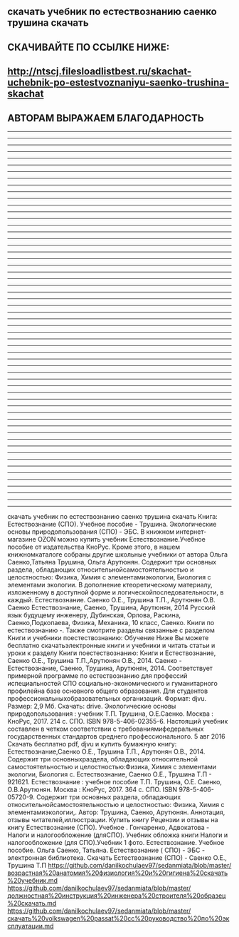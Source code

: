 скачать учебник по естествознанию саенко трушина скачать
--------------------------------------------------
СКАЧИВАЙТЕ ПО ССЫЛКЕ НИЖЕ:
--------------------------------------------------
http://ntscj.filesloadlistbest.ru/skachat-uchebnik-po-estestvoznaniyu-saenko-trushina-skachat
--------------------------------------------------
АВТОРАМ ВЫРАЖАЕМ БЛАГОДАРНОСТЬ
--------------------------------------------------
--------------------------------------------------
--------------------------------------------------
--------------------------------------------------
--------------------------------------------------
--------------------------------------------------
--------------------------------------------------
--------------------------------------------------
--------------------------------------------------
--------------------------------------------------
--------------------------------------------------
--------------------------------------------------
--------------------------------------------------
--------------------------------------------------
--------------------------------------------------
--------------------------------------------------
--------------------------------------------------
--------------------------------------------------
--------------------------------------------------
--------------------------------------------------
--------------------------------------------------
--------------------------------------------------
--------------------------------------------------
--------------------------------------------------
--------------------------------------------------
--------------------------------------------------
--------------------------------------------------
--------------------------------------------------
--------------------------------------------------
--------------------------------------------------
--------------------------------------------------
--------------------------------------------------
--------------------------------------------------
--------------------------------------------------
--------------------------------------------------
--------------------------------------------------
--------------------------------------------------
--------------------------------------------------
--------------------------------------------------
--------------------------------------------------
--------------------------------------------------
--------------------------------------------------
--------------------------------------------------
--------------------------------------------------
--------------------------------------------------
--------------------------------------------------
--------------------------------------------------
--------------------------------------------------
--------------------------------------------------
--------------------------------------------------
--------------------------------------------------
--------------------------------------------------
--------------------------------------------------
--------------------------------------------------
--------------------------------------------------
--------------------------------------------------
--------------------------------------------------
--------------------------------------------------
скачать учебник по естествознанию саенко трушина скачать Книга: Естествознание (СПО). Учебное пособие - Трушина. Экологические основы природопользования (СПО) - ЭБС. В книжном интернет-магазине OZON можно купить учебник Естествознание.Учебное пособие от издательства КноРус. Кроме этого, в нашем книжномкаталоге собраны другие школьные учебники от автора Ольга Саенко,Татьяна Трушина, Ольга Арутюнян. Содержит три основных раздела, обладающих относительнойсамостоятельностью и целостностью: Физика, Химия с элементамиэкологии, Биология с элементами экологии. В дополнение ктеоретическому материалу, изложенному в доступной форме и логическойпоследовательности, в каждый. Естествознание. Саенко О.Е., Трушина Т.П., Арутюнян О.В. Саенко   Естествознание, Саенко, Трушина, Арутюнян, 2014 Русский язык будущему инженеру, Дубинская, Орлова, Раскина, Саенко,Подкопаева,  Физика, Механика, 10 класс, Саенко. Книги по естествознанию -. Также смотрите разделы связанные с разделом Книги и учебники поестествознанию: Обучение  Ниже Вы можете бесплатно скачатьэлектронные книги и учебники и читать статьи и уроки к разделу Книги поестествознанию: Книги и  Естествознание, Саенко О.Е., Трушина Т.П.,Арутюнян О.В., 2014. Саенко - Естествознание, Саенко, Трушина, Арутюнян, 2014. Соответствует примерной программе по естествознанию для профессий испециальностей СПО социально-экономического и гуманитарного профилейна базе основного общего образования. Для студентов профессиональныхобразовательных организаций. Формат: djvu. Размер: 2,9 Мб. Скачать: drive. Экологические основы природопользования : учебник  Т.П. Трушина, О.Е.Саенко.  Москва : КноРус, 2017.  214 с.  СПО.  ISBN 978-5-406-02355-6. Настоящий учебник составлен в четком соответствии с требованиямифедеральных государственных стандартов среднего профессионального. 5 авг 2016  Скачать бесплатно pdf, djvu и купить бумажную книгу: Естествознание,Саенко О.Е., Трушина Т.П., Арутюнян О.В., 2014. Содержит три основныхраздела, обладающих относительной самостоятельностью и целостностью:Физика, Химия с элементами экологии, Биология с. Естествознание, Саенко О.Е., Трушина Т.П  -
921621. Естествознание : учебное пособие  Т.П. Трушина, О.Е. Саенко, О.В.Арутюнян.  Москва : КноРус, 2017.  364 с.  СПО.  ISBN 978-5-406-05720-9. Содержит три основных раздела, обладающих относительнойсамостоятельностью и целостностью: Физика, Химия с элементамиэкологии,. Автор: Трушина, Саенко, Арутюнян. Аннотация, отзывы читателей,иллюстрации. Купить книгу  Рецензии и отзывы на книгу Естествознание (СПО). Учебное . Гончаренко, Адвокатова - Налоги и налогообложение (дляСПО). Учебник обложка книги Налоги и налогообложение (для СПО).Учебник 1 фото. Естествознание. Учебное пособие. Ольга Саенко, Татьяна. Естествознание ( СПО) - ЭБС - электронная библиотека. Скачать Естествознание (СПО) - Саенко О.Е., Трушина Т.П
https://github.com/danilkochulaev97/sedanmiata/blob/master/возрастная%20анатомия%20физиология%20и%20гигиена%20скачать%20учебник.md
https://github.com/danilkochulaev97/sedanmiata/blob/master/должностная%20инструкция%20инженера%20строителя%20образец%20скачать.md
https://github.com/danilkochulaev97/sedanmiata/blob/master/скачать%20volkswagen%20passat%20cc%20руководство%20по%20эксплуатации.md